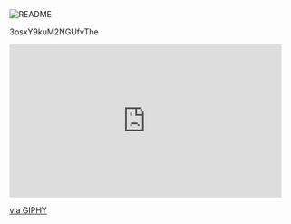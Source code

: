 

<img title="An-AvG-Geek" alt="README" src="https://media.giphy.com/media/RgZFvGuI4OxLjuSvRF/giphy.gif">

3osxY9kuM2NGUfvThe
<iframe src="https://giphy.com/embed/RgZFvGuI4OxLjuSvRF" width="480" height="270" frameBorder="0" class="giphy-embed" allowFullScreen></iframe><p><a href="https://giphy.com/gifs/pixel-pixelart-axeloil-RgZFvGuI4OxLjuSvRF">via GIPHY</a></p>
